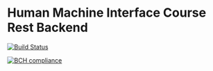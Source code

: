 # Human Machine Interface Course Rest Backend

[![Build Status](https://travis-ci.com/KonstantinTomashevich/HMIMRESTBackend.svg?branch=master)](https://travis-ci.com/KonstantinTomashevich/HMIMRESTBackend)

[![BCH compliance](https://bettercodehub.com/edge/badge/KonstantinTomashevich/HMIMRESTBackend?branch=master)](https://bettercodehub.com/results/KonstantinTomashevich/HMIMRESTBackend)
